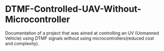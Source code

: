 # DTMF-Controlled-UAV-Without-Microcontroller
Documentation of a project that was aimed at controlling an UV (Unmanned Vehicle) using DTMF signals without using microcontrollers(reduced cost and complexity).
